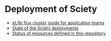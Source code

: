 # Deployment of Sciety

- [eLife flux cluster guide for application teams](https://github.com/elifesciences/elife-flux-cluster/blob/master/docs/guide-for-application-teams.md)
- [State of the Sciety deployments](https://k8s-dashboard.elifesciences.org/clusters/local/namespaces/sciety/deployments)
- [Status of resources defined in this repository](https://gitops-dashboard--flux-prod.elifesciences.org/kustomization/details?clusterName=Default&name=sciety-deployment&namespace=flux-system)
